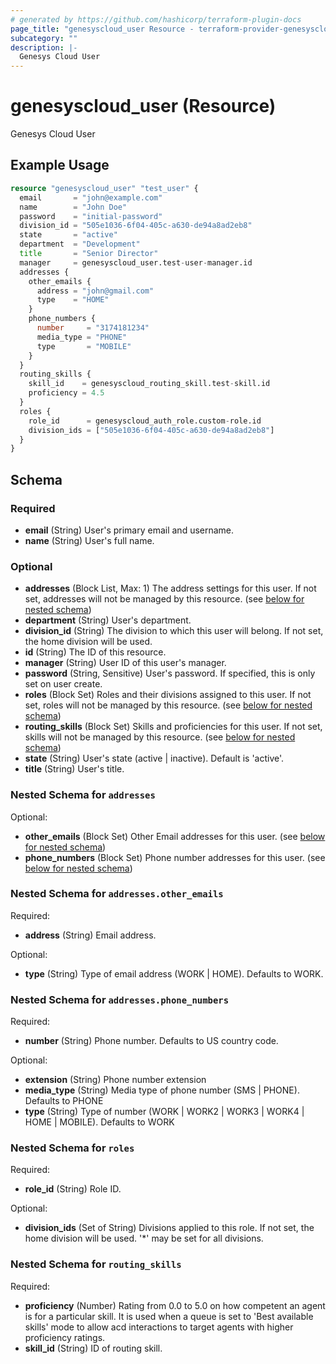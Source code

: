 ```yaml
---
# generated by https://github.com/hashicorp/terraform-plugin-docs
page_title: "genesyscloud_user Resource - terraform-provider-genesyscloud"
subcategory: ""
description: |-
  Genesys Cloud User
---
```


# genesyscloud_user (Resource)

Genesys Cloud User

## Example Usage

```terraform
resource "genesyscloud_user" "test_user" {
  email       = "john@example.com"
  name        = "John Doe"
  password    = "initial-password"
  division_id = "505e1036-6f04-405c-a630-de94a8ad2eb8"
  state       = "active"
  department  = "Development"
  title       = "Senior Director"
  manager     = genesyscloud_user.test-user-manager.id
  addresses {
    other_emails {
      address = "john@gmail.com"
      type    = "HOME"
    }
    phone_numbers {
      number     = "3174181234"
      media_type = "PHONE"
      type       = "MOBILE"
    }
  }
  routing_skills {
    skill_id    = genesyscloud_routing_skill.test-skill.id
    proficiency = 4.5
  }
  roles {
    role_id      = genesyscloud_auth_role.custom-role.id
    division_ids = ["505e1036-6f04-405c-a630-de94a8ad2eb8"]
  }
}
```

<!-- schema generated by tfplugindocs -->
## Schema

### Required

- **email** (String) User's primary email and username.
- **name** (String) User's full name.

### Optional

- **addresses** (Block List, Max: 1) The address settings for this user. If not set, addresses will not be managed by this resource. (see [below for nested schema](#nestedblock--addresses))
- **department** (String) User's department.
- **division_id** (String) The division to which this user will belong. If not set, the home division will be used.
- **id** (String) The ID of this resource.
- **manager** (String) User ID of this user's manager.
- **password** (String, Sensitive) User's password. If specified, this is only set on user create.
- **roles** (Block Set) Roles and their divisions assigned to this user. If not set, roles will not be managed by this resource. (see [below for nested schema](#nestedblock--roles))
- **routing_skills** (Block Set) Skills and proficiencies for this user. If not set, skills will not be managed by this resource. (see [below for nested schema](#nestedblock--routing_skills))
- **state** (String) User's state (active | inactive). Default is 'active'.
- **title** (String) User's title.

<a id="nestedblock--addresses"></a>
### Nested Schema for `addresses`

Optional:

- **other_emails** (Block Set) Other Email addresses for this user. (see [below for nested schema](#nestedblock--addresses--other_emails))
- **phone_numbers** (Block Set) Phone number addresses for this user. (see [below for nested schema](#nestedblock--addresses--phone_numbers))

<a id="nestedblock--addresses--other_emails"></a>
### Nested Schema for `addresses.other_emails`

Required:

- **address** (String) Email address.

Optional:

- **type** (String) Type of email address (WORK | HOME). Defaults to WORK.


<a id="nestedblock--addresses--phone_numbers"></a>
### Nested Schema for `addresses.phone_numbers`

Required:

- **number** (String) Phone number. Defaults to US country code.

Optional:

- **extension** (String) Phone number extension
- **media_type** (String) Media type of phone number (SMS | PHONE). Defaults to PHONE
- **type** (String) Type of number (WORK | WORK2 | WORK3 | WORK4 | HOME | MOBILE). Defaults to WORK



<a id="nestedblock--roles"></a>
### Nested Schema for `roles`

Required:

- **role_id** (String) Role ID.

Optional:

- **division_ids** (Set of String) Divisions applied to this role. If not set, the home division will be used. '*' may be set for all divisions.


<a id="nestedblock--routing_skills"></a>
### Nested Schema for `routing_skills`

Required:

- **proficiency** (Number) Rating from 0.0 to 5.0 on how competent an agent is for a particular skill. It is used when a queue is set to 'Best available skills' mode to allow acd interactions to target agents with higher proficiency ratings.
- **skill_id** (String) ID of routing skill.


